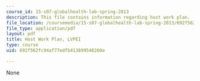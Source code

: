 ```yaml
---
course_id: 15-s07-globalhealth-lab-spring-2013
description: This file contains information regarding host work plan.
file_location: /coursemedia/15-s07-globalhealth-lab-spring-2013/692f562fc94af77edfb413899548260e_MIT15_S07S13_host_wor_lvp.pdf
file_type: application/pdf
layout: pdf
title: Host Work Plan, LVPEI
type: course
uid: 692f562fc94af77edfb413899548260e

---
```

None